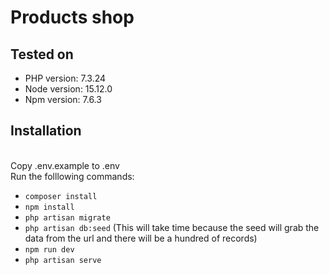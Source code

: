 # Products shop

## Tested on

- PHP version: 7.3.24
- Node version: 15.12.0
- Npm version: 7.6.3

## Installation

<br/>Copy .env.example to .env
<br/>Run the folllowing commands: <br/>

- `composer install`
- `npm install`
- `php artisan migrate` <br/>
- `php artisan db:seed` (This will take time because the seed will grab the data from the url and there will be a hundred of records) <br/>
- `npm run dev` <br/>
- `php artisan serve` <br/>